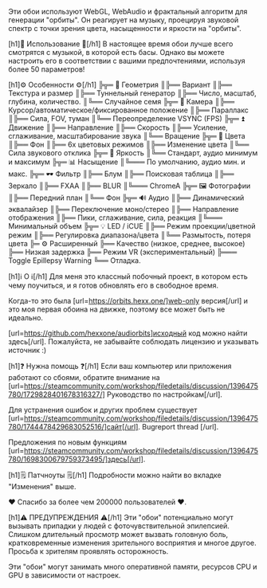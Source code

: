Эти обои используют WebGL, WebAudio и фрактальный алгоритм для генерации "орбиты". Он реагирует на музыку, проецируя звуковой спектр с точки зрения цвета, насыщенности и яркости на "орбиты".

[h1]🧬 Использование 🧬[/h1]
В настоящее время обои лучше всего смотрятся с музыкой, в которой есть басы.
Однако вы можете настроить его в соответствии с вашими предпочтениями, используя более 50 параметров!

[h1]⚙️ Особенности ⚙️[/h1]
╠╦═ 📐 Геометрия
║╠══ Вариант
║╠══ Текстура и размер
║╠══ Туннельный генератор
║╠══ Число, масштаб, глубина, количество.
║╚══ Случайное семя
╠╦═ 🎥 Камера
║╠══ Курсор/автоматическое/фиксированное положение
║╠══ Параллакс
║╠══ Сила, FOV, туман
║╚══ Переопределение VSYNC (FPS)
╠╦═ ⏫ Движение
║╠══ Направление
║╠══ Скорость
║╠══ Усиление, сглаживание, масштабирование звука
║╚══ Вращение
╠╦═ 🌈 Цвета
║╠══ Фон
║╠══ 6x цветовых режимов
║╠══ Изменение цвета
║╚══ Сила звукового отклика
╠╦═ 🔆 Яркость
║╚══ Стандарт, аудио минимум и максимум
╠╦═ 📊 Насыщение
║╚═══ По умолчанию, аудио мин. и макс.
╠╦═ 🕶 Фильтр
║╠══ Блум
║╠══ Поисковая таблица
║╠══ Зеркало
║╠══ FXAA
║╠══ BLUR
║╚═══ ChromeA
╠╦═ 🖼 Фотографии
║╠══ Передний план
║╚══ Фон
╠╦═ 🔊 Аудио
║╠══ Динамический эквалайзер
║╠══ Переключение моно/стерео
║╠══ Направление отображения
║╠══ Пики, сглаживание, сила, реакция
║╚═══ Минимальный объем
╠╦═ 💡 LED / iCUE
║╠══ Режим проекции/цветной режим
║╠══ Регулировка диапазона/цвета
║╚══ Размытость, потеря цвета
╠═ ⚙️ Расширенный
╠══ Качество (низкое, среднее, высокое)
╠══ Низкая задержка
╠══ Режим VR (экспериментальный)
╠═══ Toggle Epillepsy Warning
╚══ Отладка.


[h1]ℹ️ О ℹ️[/h1]
Для меня это классный побочный проект, в котором есть чему поучиться, и я готов обновлять его в свободное время. 

Когда-то это была [url=https://orbits.hexx.one/]web-only версия[/url] и это моя первая обоина на движке, поэтому все может быть не идеально.

[url=https://github.com/hexxone/audiorbits]исходный код можно найти здесь[/url]. Пожалуйста, не забывайте соблюдать лицензию и указывать источник :)


[h1]❓ Нужна помощь ❓[/h1]
Если ваш компьютер или приложения работают со сбоями, обратите внимание на [url=https://steamcommunity.com/workshop/filedetails/discussion/1396475780/1729828401678316327/] Руководство по настройкам[/url].

Для устранения ошибок и других проблем существует [url=https://steamcommunity.com/workshop/filedetails/discussion/1396475780/1744478429683052516/]сайт[/url]. Bugreport thread [/url].

Предложения по новым функциям [url=https://steamcommunity.com/workshop/filedetails/discussion/1396475780/1698300679759373495/]здесь[/url].


[h1]🗒 Патчноуты 🗒[/h1]
Подробности можно найти во вкладке "Изменения" выше.


❤️ Спасибо за более чем 200000 пользователей ❤️.


[h1]⚠️ ПРЕДУПРЕЖДЕНИЯ ⚠️[/h1]
Эти "обои" потенциально могут вызывать припадки у людей с фоточувствительной эпилепсией.
Слишком длительный просмотр может вызвать головную боль, кратковременные изменения зрительного восприятия и многое другое.
Просьба к зрителям проявлять осторожность.

Эти "обои" могут занимать много оперативной памяти, ресурсов CPU и GPU в зависимости от настроек.
